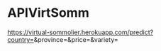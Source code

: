 # APIVirtSomm

https://virtual-sommolier.herokuapp.com/predict?country=<country>&province=<province>&price=<price>&variety=<variety>
